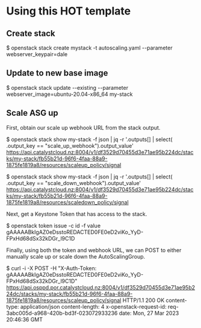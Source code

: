 # Using this HOT template


## Create stack

  $ openstack stack create mystack -t autoscaling.yaml --parameter webserver_keypair=dale


## Update to new base image

  $ openstack stack update --existing --parameter webserver_image=ubuntu-20.04-x86_64 my-stack


## Scale ASG up

First, obtain our scale up webhook URL from the stack output.

  $ openstack stack show my-stack -f json | jq -r '.outputs[] | select( .output_key == "scale_up_webhook").output_value'
  https://api.catalystcloud.nz:8004/v1/df3529d70455d3e71ae95b224dc/stacks/my-stack/fb55b21d-96f6-4faa-88a9-1875fe1819a8/resources/scaleup_policy/signal

  $ openstack stack show my-stack -f json | jq -r '.outputs[] | select( .output_key == "scale_down_webhook").output_value'
  https://api.catalystcloud.nz:8004/v1/df3529d70455d3e71ae95b224dc/stacks/my-stack/fb55b21d-96f6-4faa-88a9-1875fe1819a8/resources/scaledown_policy/signal


Next, get a Keystone Token that has access to the stack.

  $ openstack token issue -c id -f value
  gAAAAABkIgAZ0eDsstoREDACTED0FE0eD2viKo_YyD-FPxHd68dSx32kDGr_l9C1D

Finally, using both the token and webhook URL, we can POST to either manually scale up or scale down the AutoScalingGroup.

  $ curl -i -X POST -H "X-Auth-Token: gAAAAABkIgAZ0eDsstoREDACTED0FE0eD2viKo_YyD-FPxHd68dSx32kDGr_l9C1D" https://api.osppd.por.catalystcloud.nz:8004/v1/df3529d70455d3e71ae95b224dc/stacks/my-stack/fb55b21d-96f6-4faa-88a9-1875fe1819a8/resources/scaleup_policy/signal
  HTTP/1.1 200 OK
  content-type: application/json
  content-length: 4
  x-openstack-request-id: req-3abc005d-a968-420b-bd3f-023072933236
  date: Mon, 27 Mar 2023 20:46:36 GMT


